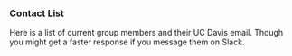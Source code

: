 ### Contact List

Here is a list of current group members and their UC Davis email. 
Though you might get a faster response if you message them on Slack.

